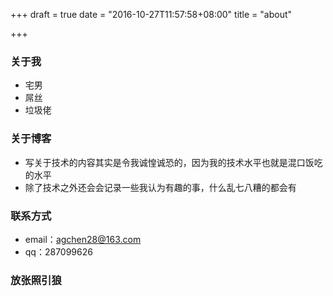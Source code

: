 +++
draft = true
date = "2016-10-27T11:57:58+08:00"
title = "about"

+++

### 关于我

* 宅男
* 屌丝
* 垃圾佬

### 关于博客

* 写关于技术的内容其实是令我诚惶诚恐的，因为我的技术水平也就是混口饭吃的水平
* 除了技术之外还会会记录一些我认为有趣的事，什么乱七八糟的都会有

### 联系方式

* email：agchen28@163.com
* qq：287099626 

### 放张照引狼
